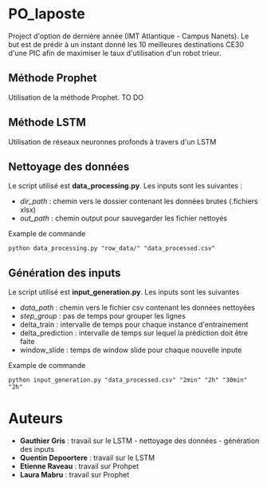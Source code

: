 # PO_laposte

Project d'option de dernière année (IMT Atlantique - Campus Nanets). Le but est de prédir à un instant donné les 10 meilleures destinations CE30 d'une PIC afin de maximiser le taux d'utilisation d'un robot trieur.

## Méthode Prophet

Utilisation de la méthode Prophet. TO DO

## Méthode LSTM

Utilisation de réseaux neuronnes profonds à travers d'un LSTM



## Nettoyage des données

Le script utilisé est **data_processing.py**. Les inputs sont les suivantes :

- *dir_path* : chemin vers le dossier contenant les données brutes (.fichiers xlsx)
- *out_path* : chemin output pour sauvegarder les fichier nettoyés

Example de commande

`python data_processing.py "row_data/" "data_processed.csv"`



## Génération des inputs

Le script utilisé est **input_generation.py**. Les inputs sont les suivantes 

* *data_path* : chemin vers le fichier csv contenant les données nettoyées
* *step_group* : pas de temps pour grouper les lignes
* delta_train : intervalle de temps pour chaque instance d'entrainement
* delta_prediction : intervalle de temps sur lequel la prédiction doit être faite
* window_slide : temps de window slide pour chaque nouvelle inpute

Example de commande

`python input_generation.py "data_processed.csv" "2min" "2h" "30min" "2h"` 

# Auteurs

* **Gauthier Gris** : travail sur le LSTM - nettoyage des données - génération des inputs
* **Quentin Depoortere** : travail sur le LSTM
* **Etienne Raveau** : travail sur Prohpet
* **Laura Mabru** : travail sur Prophet
